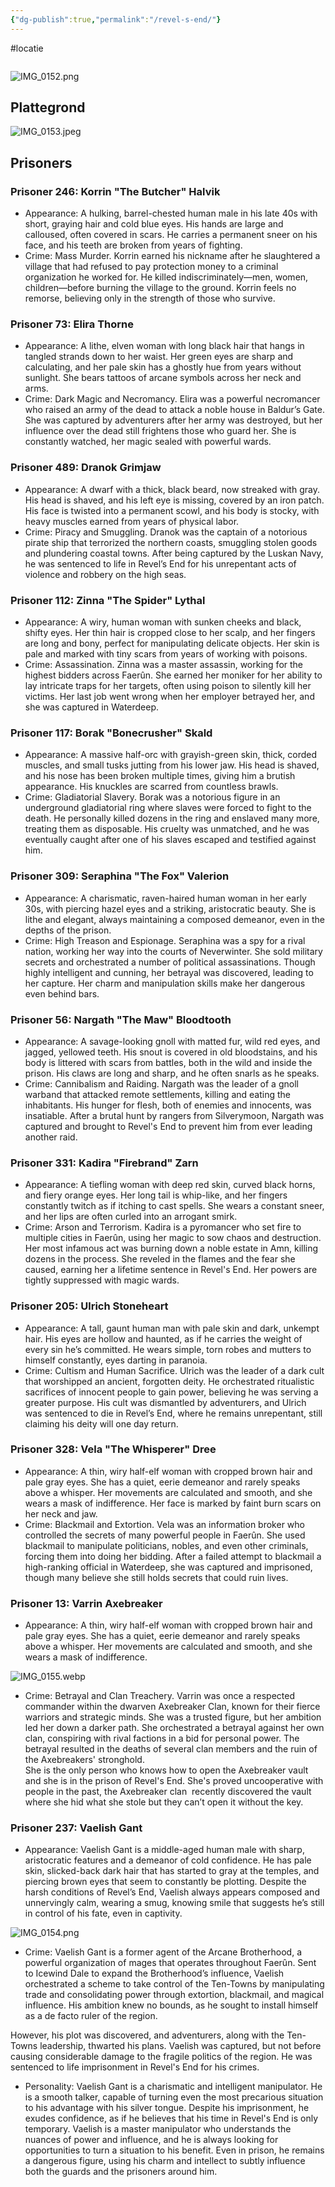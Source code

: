 ```yaml
---
{"dg-publish":true,"permalink":"/revel-s-end/"}
---
```


#locatie 
```table-of-contents
```

![IMG_0152.png](/img/user/IMG_0152.png)


## Plattegrond
![IMG_0153.jpeg](/img/user/IMG_0153.jpeg)

## Prisoners

### Prisoner 246: Korrin "The Butcher" Halvik

- Appearance: A hulking, barrel-chested human male in his late 40s with short, graying hair and cold blue eyes. His hands are large and calloused, often covered in scars. He carries a permanent sneer on his face, and his teeth are broken from years of fighting.
- Crime: Mass Murder. Korrin earned his nickname after he slaughtered a village that had refused to pay protection money to a criminal organization he worked for. He killed indiscriminately—men, women, children—before burning the village to the ground. Korrin feels no remorse, believing only in the strength of those who survive.

### Prisoner 73: Elira Thorne

- Appearance: A lithe, elven woman with long black hair that hangs in tangled strands down to her waist. Her green eyes are sharp and calculating, and her pale skin has a ghostly hue from years without sunlight. She bears tattoos of arcane symbols across her neck and arms.
- Crime: Dark Magic and Necromancy. Elira was a powerful necromancer who raised an army of the dead to attack a noble house in Baldur’s Gate. She was captured by adventurers after her army was destroyed, but her influence over the dead still frightens those who guard her. She is constantly watched, her magic sealed with powerful wards.

### Prisoner 489: Dranok Grimjaw

- Appearance: A dwarf with a thick, black beard, now streaked with gray. His head is shaved, and his left eye is missing, covered by an iron patch. His face is twisted into a permanent scowl, and his body is stocky, with heavy muscles earned from years of physical labor.
- Crime: Piracy and Smuggling. Dranok was the captain of a notorious pirate ship that terrorized the northern coasts, smuggling stolen goods and plundering coastal towns. After being captured by the Luskan Navy, he was sentenced to life in Revel’s End for his unrepentant acts of violence and robbery on the high seas.

### Prisoner 112: Zinna "The Spider" Lythal

- Appearance: A wiry, human woman with sunken cheeks and black, shifty eyes. Her thin hair is cropped close to her scalp, and her fingers are long and bony, perfect for manipulating delicate objects. Her skin is pale and marked with tiny scars from years of working with poisons.
- Crime: Assassination. Zinna was a master assassin, working for the highest bidders across Faerûn. She earned her moniker for her ability to lay intricate traps for her targets, often using poison to silently kill her victims. Her last job went wrong when her employer betrayed her, and she was captured in Waterdeep.

### Prisoner 117: Borak "Bonecrusher" Skald

- Appearance: A massive half-orc with grayish-green skin, thick, corded muscles, and small tusks jutting from his lower jaw. His head is shaved, and his nose has been broken multiple times, giving him a brutish appearance. His knuckles are scarred from countless brawls.
- Crime: Gladiatorial Slavery. Borak was a notorious figure in an underground gladiatorial ring where slaves were forced to fight to the death. He personally killed dozens in the ring and enslaved many more, treating them as disposable. His cruelty was unmatched, and he was eventually caught after one of his slaves escaped and testified against him.

### Prisoner 309: Seraphina "The Fox" Valerion

- Appearance: A charismatic, raven-haired human woman in her early 30s, with piercing hazel eyes and a striking, aristocratic beauty. She is lithe and elegant, always maintaining a composed demeanor, even in the depths of the prison.
- Crime: High Treason and Espionage. Seraphina was a spy for a rival nation, working her way into the courts of Neverwinter. She sold military secrets and orchestrated a number of political assassinations. Though highly intelligent and cunning, her betrayal was discovered, leading to her capture. Her charm and manipulation skills make her dangerous even behind bars.

### Prisoner 56: Nargath "The Maw" Bloodtooth

- Appearance: A savage-looking gnoll with matted fur, wild red eyes, and jagged, yellowed teeth. His snout is covered in old bloodstains, and his body is littered with scars from battles, both in the wild and inside the prison. His claws are long and sharp, and he often snarls as he speaks.
- Crime: Cannibalism and Raiding. Nargath was the leader of a gnoll warband that attacked remote settlements, killing and eating the inhabitants. His hunger for flesh, both of enemies and innocents, was insatiable. After a brutal hunt by rangers from Silverymoon, Nargath was captured and brought to Revel's End to prevent him from ever leading another raid.

### Prisoner 331: Kadira "Firebrand" Zarn

- Appearance: A tiefling woman with deep red skin, curved black horns, and fiery orange eyes. Her long tail is whip-like, and her fingers constantly twitch as if itching to cast spells. She wears a constant sneer, and her lips are often curled into an arrogant smirk.
- Crime: Arson and Terrorism. Kadira is a pyromancer who set fire to multiple cities in Faerûn, using her magic to sow chaos and destruction. Her most infamous act was burning down a noble estate in Amn, killing dozens in the process. She reveled in the flames and the fear she caused, earning her a lifetime sentence in Revel's End. Her powers are tightly suppressed with magic wards.

### Prisoner 205: Ulrich Stoneheart

- Appearance: A tall, gaunt human man with pale skin and dark, unkempt hair. His eyes are hollow and haunted, as if he carries the weight of every sin he’s committed. He wears simple, torn robes and mutters to himself constantly, eyes darting in paranoia.
- Crime: Cultism and Human Sacrifice. Ulrich was the leader of a dark cult that worshipped an ancient, forgotten deity. He orchestrated ritualistic sacrifices of innocent people to gain power, believing he was serving a greater purpose. His cult was dismantled by adventurers, and Ulrich was sentenced to die in Revel’s End, where he remains unrepentant, still claiming his deity will one day return.

### Prisoner 328: Vela "The Whisperer" Dree

- Appearance: A thin, wiry half-elf woman with cropped brown hair and pale gray eyes. She has a quiet, eerie demeanor and rarely speaks above a whisper. Her movements are calculated and smooth, and she wears a mask of indifference. Her face is marked by faint burn scars on her neck and jaw.
- Crime: Blackmail and Extortion. Vela was an information broker who controlled the secrets of many powerful people in Faerûn. She used blackmail to manipulate politicians, nobles, and even other criminals, forcing them into doing her bidding. After a failed attempt to blackmail a high-ranking official in Waterdeep, she was captured and imprisoned, though many believe she still holds secrets that could ruin lives.

### Prisoner 13: Varrin Axebreaker

- Appearance: A thin, wiry half-elf woman with cropped brown hair and pale gray eyes. She has a quiet, eerie demeanor and rarely speaks above a whisper. Her movements are calculated and smooth, and she wears a mask of indifference. 

![IMG_0155.webp](/img/user/IMG_0155.webp)

- Crime: Betrayal and Clan Treachery. Varrin was once a respected commander within the dwarven Axebreaker Clan, known for their fierce warriors and strategic minds. She was a trusted figure, but her ambition led her down a darker path. She orchestrated a betrayal against her own clan, conspiring with rival factions in a bid for personal power. The betrayal resulted in the deaths of several clan members and the ruin of the Axebreakers' stronghold.  
    She is the only person who knows how to open the Axebreaker vault and she is in the prison of Revel's End. She's proved uncooperative with people in the past, the Axebreaker clan  recently discovered the vault where she hid what she stole but they can’t open it without the key.

### Prisoner 237: Vaelish Gant

- Appearance: Vaelish Gant is a middle-aged human male with sharp, aristocratic features and a demeanor of cold confidence. He has pale skin, slicked-back dark hair that has started to gray at the temples, and piercing brown eyes that seem to constantly be plotting. Despite the harsh conditions of Revel’s End, Vaelish always appears composed and unnervingly calm, wearing a smug, knowing smile that suggests he’s still in control of his fate, even in captivity.

![IMG_0154.png](/img/user/IMG_0154.png)

- Crime: Vaelish Gant is a former agent of the Arcane Brotherhood, a powerful organization of mages that operates throughout Faerûn. Sent to Icewind Dale to expand the Brotherhood’s influence, Vaelish orchestrated a scheme to take control of the Ten-Towns by manipulating trade and consolidating power through extortion, blackmail, and magical influence. His ambition knew no bounds, as he sought to install himself as a de facto ruler of the region.

However, his plot was discovered, and adventurers, along with the Ten-Towns leadership, thwarted his plans. Vaelish was captured, but not before causing considerable damage to the fragile politics of the region. He was sentenced to life imprisonment in Revel's End for his crimes.

- Personality: Vaelish Gant is a charismatic and intelligent manipulator. He is a smooth talker, capable of turning even the most precarious situation to his advantage with his silver tongue. Despite his imprisonment, he exudes confidence, as if he believes that his time in Revel's End is only temporary. Vaelish is a master manipulator who understands the nuances of power and influence, and he is always looking for opportunities to turn a situation to his benefit. Even in prison, he remains a dangerous figure, using his charm and intellect to subtly influence both the guards and the prisoners around him.